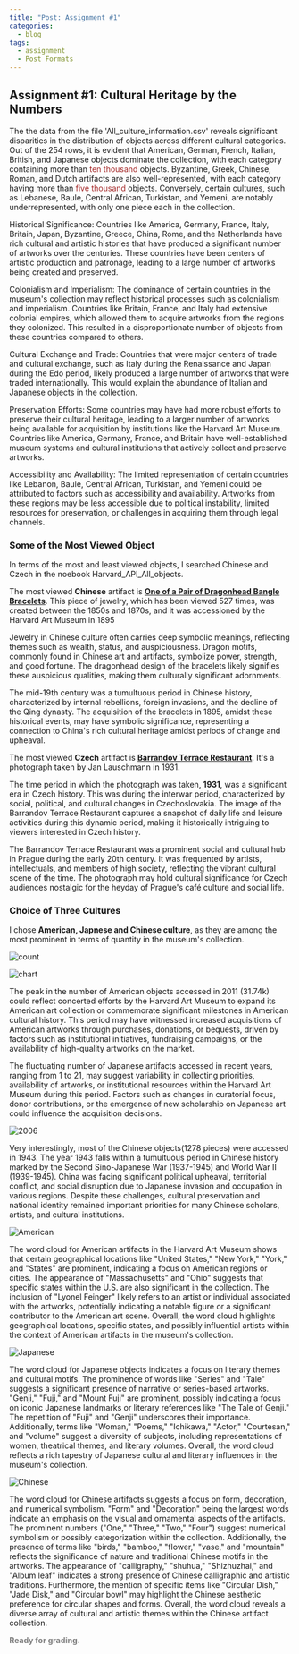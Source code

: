 ```yaml
---
title: "Post: Assignment #1"
categories:
  - blog
tags:
  - assignment
  - Post Formats
---
```


## Assignment #1: Cultural Heritage by the Numbers


The the data from the file 'All_culture_information.csv' reveals significant disparities in the distribution of objects across different cultural categories. Out of the 254 rows, it is evident that American, German, French, Italian, British, and Japanese objects dominate the collection, with each category containing more than <span style="color:brown">ten thousand</span> objects. Byzantine, Greek, Chinese, Roman, and Dutch artifacts are also well-represented, with each category having more than <span style="color:brown">five thousand </span> objects. Conversely, certain cultures, such as Lebanese, Baule, Central African, Turkistan, and Yemeni, are notably underrepresented, with only one piece each in the collection. 

Historical Significance: Countries like America, Germany, France, Italy, Britain, Japan, Byzantine, Greece, China, Rome, and the Netherlands have rich cultural and artistic histories that have produced a significant number of artworks over the centuries. These countries have been centers of artistic production and patronage, leading to a large number of artworks being created and preserved.

Colonialism and Imperialism: The dominance of certain countries in the museum's collection may reflect historical processes such as colonialism and imperialism. Countries like Britain, France, and Italy had extensive colonial empires, which allowed them to acquire artworks from the regions they colonized. This resulted in a disproportionate number of objects from these countries compared to others.

Cultural Exchange and Trade: Countries that were major centers of trade and cultural exchange, such as Italy during the Renaissance and Japan during the Edo period, likely produced a large number of artworks that were traded internationally. This would explain the abundance of Italian and Japanese objects in the collection.

Preservation Efforts: Some countries may have had more robust efforts to preserve their cultural heritage, leading to a larger number of artworks being available for acquisition by institutions like the Harvard Art Museum. Countries like America, Germany, France, and Britain have well-established museum systems and cultural institutions that actively collect and preserve artworks.

Accessibility and Availability: The limited representation of certain countries like Lebanon, Baule, Central African, Turkistan, and Yemeni could be attributed to factors such as accessibility and availability. Artworks from these regions may be less accessible due to political instability, limited resources for preservation, or challenges in acquiring them through legal channels.

### Some of the Most Viewed Object

In terms of the most and least viewed objects, I searched Chinese and Czech in the noebook Harvard_API_All_objects. 

The most viewed **Chinese** artifact is **[One of a Pair of Dragonhead Bangle Bracelets](https://harvardartmuseums.org/collections/object/232556?position=0)**.
This piece of jewelry, which has been viewed 527 times, was created between the 1850s and 1870s, and it was accessioned by the Harvard Art Museum in 1895

Jewelry in Chinese culture often carries deep symbolic meanings, reflecting themes such as wealth, status, and auspiciousness. Dragon motifs, commonly found in Chinese art and artifacts, symbolize power, strength, and good fortune. The dragonhead design of the bracelets likely signifies these auspicious qualities, making them culturally significant adornments.

The mid-19th century was a tumultuous period in Chinese history, characterized by internal rebellions, foreign invasions, and the decline of the Qing dynasty. The acquisition of the bracelets in 1895, amidst these historical events, may have symbolic significance, representing a connection to China's rich cultural heritage amidst periods of change and upheaval.

The most viewed **Czech** artifact is **[Barrandov Terrace Restaurant](https://harvardartmuseums.org/collections/object/318204?position=0&context=person&id=22140)**.
It's a photograph taken by Jan Lauschmann in 1931.

The time period in which the photograph was taken, **1931**, was a significant era in Czech history. This was during the interwar period, characterized by social, political, and cultural changes in Czechoslovakia. The image of the Barrandov Terrace Restaurant captures a snapshot of daily life and leisure activities during this dynamic period, making it historically intriguing to viewers interested in Czech history.

The Barrandov Terrace Restaurant was a prominent social and cultural hub in Prague during the early 20th century. It was frequented by artists, intellectuals, and members of high society, reflecting the vibrant cultural scene of the time. The photograph may hold cultural significance for Czech audiences nostalgic for the heyday of Prague's café culture and social life.


### Choice of Three Cultures

I chose **American, Japnese and Chinese culture**, as they are among the most prominent in terms of quantity in the museum's collection.

![count](/assets/assignment1/count.jpg)

![chart](/assets/assignment1/chart.jpg)

The peak in the number of American objects accessed in 2011 (31.74k) could reflect concerted efforts by the Harvard Art Museum to expand its American art collection or commemorate significant milestones in American cultural history. This period may have witnessed increased acquisitions of American artworks through purchases, donations, or bequests, driven by factors such as institutional initiatives, fundraising campaigns, or the availability of high-quality artworks on the market.

The fluctuating number of Japanese artifacts accessed in recent years, ranging from 1 to 21, may suggest variability in collecting priorities, availability of artworks, or institutional resources within the Harvard Art Museum during this period. Factors such as changes in curatorial focus, donor contributions, or the emergence of new scholarship on Japanese art could influence the acquisition decisions.

![2006](/assets/assignment1/2006.jpg)

Very interestingly, most of the Chinese objects(1278 pieces) were accessed in 1943. The year 1943 falls within a tumultuous period in Chinese history marked by the Second Sino-Japanese War (1937-1945) and World War II (1939-1945). China was facing significant political upheaval, territorial conflict, and social disruption due to Japanese invasion and occupation in various regions. Despite these challenges, cultural preservation and national identity remained important priorities for many Chinese scholars, artists, and cultural institutions.


![American](/assets/assignment1/american.jpg)

The word cloud for American artifacts in the Harvard Art Museum shows that certain geographical locations like "United States," "New York," "York," and "States" are prominent, indicating a focus on American regions or cities. The appearance of "Massachusetts" and "Ohio" suggests that specific states within the U.S. are also significant in the collection. The inclusion of "Lyonel Feinger" likely refers to an artist or individual associated with the artworks, potentially indicating a notable figure or a significant contributor to the American art scene. Overall, the word cloud highlights geographical locations, specific states, and possibly influential artists within the context of American artifacts in the museum's collection.

![Japanese](/assets/assignment1/japanese.jpg)

The word cloud for Japanese objects indicates a focus on literary themes and cultural motifs. The prominence of words like "Series" and "Tale" suggests a significant presence of narrative or series-based artworks. "Genji," "Fuji," and "Mount Fuji" are prominent, possibly indicating a focus on iconic Japanese landmarks or literary references like "The Tale of Genji." The repetition of "Fuji" and "Genji" underscores their importance. Additionally, terms like "Woman," "Poems," "Ichikawa," "Actor," "Courtesan," and "volume" suggest a diversity of subjects, including representations of women, theatrical themes, and literary volumes. Overall, the word cloud reflects a rich tapestry of Japanese cultural and literary influences in the museum's collection.

![Chinese](/assets/assignment1/chinese.jpg)

The word cloud for Chinese artifacts suggests a focus on form, decoration, and numerical symbolism. "Form" and "Decoration" being the largest words indicate an emphasis on the visual and ornamental aspects of the artifacts. The prominent numbers ("One," "Three," "Two," "Four") suggest numerical symbolism or possibly categorization within the collection. Additionally, the presence of terms like "birds," "bamboo," "flower," "vase," and "mountain" reflects the significance of nature and traditional Chinese motifs in the artworks. The appearance of "calligraphy," "shuhua," "Shizhuzhai," and "Album leaf" indicates a strong presence of Chinese calligraphic and artistic traditions. Furthermore, the mention of specific items like "Circular Dish," "Jade Disk," and "Circular bowl" may highlight the Chinese aesthetic preference for circular shapes and forms. Overall, the word cloud reveals a diverse array of cultural and artistic themes within the Chinese artifact collection.


<span style="color:grey;">**Ready for grading.**</span>
